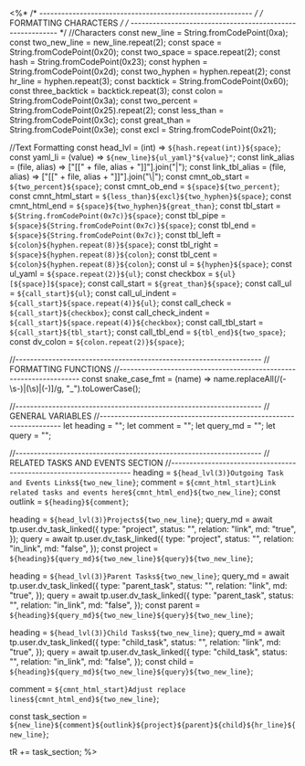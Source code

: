 <%*
/* ---------------------------------------------------------- */
/*                    FORMATTING CHARACTERS                   */
/* ---------------------------------------------------------- */
//Characters
const new_line = String.fromCodePoint(0xa);
const two_new_line = new_line.repeat(2);
const space = String.fromCodePoint(0x20);
const two_space = space.repeat(2);
const hash = String.fromCodePoint(0x23);
const hyphen = String.fromCodePoint(0x2d);
const two_hyphen = hyphen.repeat(2);
const hr_line = hyphen.repeat(3);
const backtick = String.fromCodePoint(0x60);
const three_backtick = backtick.repeat(3);
const colon = String.fromCodePoint(0x3a);
const two_percent = String.fromCodePoint(0x25).repeat(2);
const less_than = String.fromCodePoint(0x3c);
const great_than = String.fromCodePoint(0x3e);
const excl = String.fromCodePoint(0x21);

//Text Formatting
const head_lvl = (int) => `${hash.repeat(int)}${space}`;
const yaml_li = (value) => `${new_line}${ul_yaml}"${value}"`;
const link_alias = (file, alias) => ["[[" + file, alias + "]]"].join("|");
const link_tbl_alias = (file, alias) => ["[[" + file, alias + "]]"].join("\\|");
const cmnt_ob_start = `${two_percent}${space}`;
const cmnt_ob_end = `${space}${two_percent}`;
const cmnt_html_start = `${less_than}${excl}${two_hyphen}${space}`;
const cmnt_html_end = `${space}${two_hyphen}${great_than}`;
const tbl_start = `${String.fromCodePoint(0x7c)}${space}`;
const tbl_pipe = `${space}${String.fromCodePoint(0x7c)}${space}`;
const tbl_end = `${space}${String.fromCodePoint(0x7c)}`;
const tbl_left = `${colon}${hyphen.repeat(8)}${space}`;
const tbl_right = `${space}${hyphen.repeat(8)}${colon}`;
const tbl_cent = `${colon}${hyphen.repeat(8)}${colon}`;
const ul = `${hyphen}${space}`;
const ul_yaml = `${space.repeat(2)}${ul}`;
const checkbox = `${ul}[${space}]${space}`;
const call_start = `${great_than}${space}`;
const call_ul = `${call_start}${ul}`;
const call_ul_indent = `${call_start}${space.repeat(4)}${ul}`;
const call_check = `${call_start}${checkbox}`;
const call_check_indent = `${call_start}${space.repeat(4)}${checkbox}`;
const call_tbl_start = `${call_start}${tbl_start}`;
const call_tbl_end = `${tbl_end}${two_space}`;
const dv_colon = `${colon.repeat(2)}${space}`;

//-------------------------------------------------------------------
// FORMATTING FUNCTIONS
//-------------------------------------------------------------------
const snake_case_fmt = (name) =>
  name.replaceAll(/(\-\s\-)|(\s)|(\-)]/g, "_").toLowerCase();

//-------------------------------------------------------------------
// GENERAL VARIABLES
//-------------------------------------------------------------------
let heading = "";
let comment = "";
let query_md = "";
let query = "";

//-------------------------------------------------------------------
// RELATED TASKS AND EVENTS SECTION
//-------------------------------------------------------------------
heading = `${head_lvl(3)}Outgoing Task and Events Links${two_new_line}`;
comment = `${cmnt_html_start}Link related tasks and events here${cmnt_html_end}${two_new_line}`;
const outlink = `${heading}${comment}`;

heading = `${head_lvl(3)}Projects${two_new_line}`;
query_md = await tp.user.dv_task_linked({
  type: "project",
  status: "",
  relation: "link",
  md: "true",
});
query = await tp.user.dv_task_linked({
  type: "project",
  status: "",
  relation: "in_link",
  md: "false",
});
const project = `${heading}${query_md}${two_new_line}${query}${two_new_line}`;

heading = `${head_lvl(3)}Parent Tasks${two_new_line}`;
query_md = await tp.user.dv_task_linked({
  type: "parent_task",
  status: "",
  relation: "link",
  md: "true",
});
query = await tp.user.dv_task_linked({
  type: "parent_task",
  status: "",
  relation: "in_link",
  md: "false",
});
const parent = `${heading}${query_md}${two_new_line}${query}${two_new_line}`;

heading = `${head_lvl(3)}Child Tasks${two_new_line}`;
query_md = await tp.user.dv_task_linked({
  type: "child_task",
  status: "",
  relation: "link",
  md: "true",
});
query = await tp.user.dv_task_linked({
  type: "child_task",
  status: "",
  relation: "in_link",
  md: "false",
});
const child = `${heading}${query_md}${two_new_line}${query}${two_new_line}`;

comment = `${cmnt_html_start}Adjust replace lines${cmnt_html_end}${two_new_line}`;

const task_section = `${new_line}${comment}${outlink}${project}${parent}${child}${hr_line}${new_line}`;

tR += task_section;
%>
